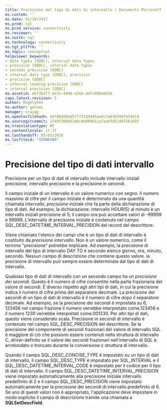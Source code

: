 ```yaml
---
title: Precisione del tipo di dati di intervallo | Documenti Microsoft
ms.custom: ''
ms.date: 01/19/2017
ms.prod: sql
ms.prod_service: connectivity
ms.reviewer: ''
ms.suite: sql
ms.technology: connectivity
ms.tgt_pltfrm: ''
ms.topic: conceptual
helpviewer_keywords:
- data types [ODBC], interval data types
- precision [ODBC], interval data types
- seconds precision [ODBC]
- interval data type [ODBC], precision
- precision [ODBC]
- interval leading precision [ODBC]
- interval precision [ODBC]
ms.assetid: eb73bd77-2e7e-4498-a266-4d7c990a0d56
caps.latest.revision: 5
author: MightyPen
ms.author: genemi
manager: craigg
ms.openlocfilehash: 44f00ddbbd577731d9485aedc1a63659dfe59414
ms.sourcegitcommit: 1740f3090b168c0e809611a7aa6fd514075616bf
ms.translationtype: MT
ms.contentlocale: it-IT
ms.lasthandoff: 05/03/2018
ms.locfileid: "32906586"
---
```

# <a name="interval-data-type-precision"></a>Precisione del tipo di dati intervallo
Precisione per un tipo di dati di intervallo include intervallo iniziali precisione, intervallo precisione e la precisione in secondi.  
  
 Il campo iniziale di un intervallo è un valore numerico con segno. Il numero massimo di cifre per il campo iniziale è determinato da una quantità chiamata *intervallo, precisione iniziale* che fa parte della dichiarazione di tipo di dati. Ad esempio, la dichiarazione: intervallo HOUR(5) al minuto è un intervallo iniziali precisione di 5; il campo ora può accettare valori di –99999 e 99999. L'intervallo di precisione iniziale è contenuto nel campo SQL_DESC_DATETIME_INTERVAL_PRECISION del record del descrittore.  
  
 Viene chiamato l'elenco dei campi che è un tipo di dati di intervallo è costituito da *precisione intervallo*. Non è un valore numerico, come il termine "precisione" potrebbe implicare. Ad esempio, la precisione di intervallo del tipo di intervallo DAY TO è secondo elenco giorno, ora, minuto, secondo. Nessun campo di descrizione che contiene questo valore. la precisione di intervallo può sempre essere determinata dal tipo di dati di intervallo.  
  
 Qualsiasi tipo di dati di intervallo con un secondo campo ha un *precisione dei secondi*. Questo è il numero di cifre consentite nella parte frazionaria del valore di secondi. È diverso rispetto agli altri tipi di dati, in cui la precisione indica il numero di cifre prima del separatore decimale. La precisione dei secondi di un tipo di dati di intervallo è il numero di cifre dopo il separatore decimale. Ad esempio, se la precisione dei secondi è impostata su 6, 123456 nel campo frazione il numero verrebbe interpretato come.123456 e il numero 1230 verrebbe interpretati come.001230. Per altri tipi di dati, questo viene considerato scala. Precisione in secondi di intervallo è contenuto nel campo SQL_DESC_PRECISION del descrittore. Se la precisione del componente di secondi frazionari del valore di intervallo SQL è maggiore di ciò che possono essere contenuti nella struttura di intervallo C, driver-definito se il valore dei secondi frazionari nell'intervallo di SQL è arrotondato o troncato durante la conversione c struttura di intervallo.  
  
 Quando il campo SQL_DESC_CONCISE_TYPE è impostato su un tipo di dati di intervallo, il campo SQL_DESC_TYPE è impostato per SQL_INTERVAL e il SQL_DESC_DATETIME_INTERVAL_CODE è impostato per il codice per il tipo di dati di intervallo. Il campo SQL_DESC_DATETIME_INTERVAL_PRECISION viene impostato automaticamente alla precisione iniziale intervallo predefinito di 2 e il campo SQL_DESC_PRECISION viene impostato automaticamente per la precisione dei secondi di intervallo predefinito di 6. Se uno di questi valori non è appropriato, l'applicazione deve impostare in modo esplicito il campo di descrizione tramite una chiamata a **SQLSetDescField**.
